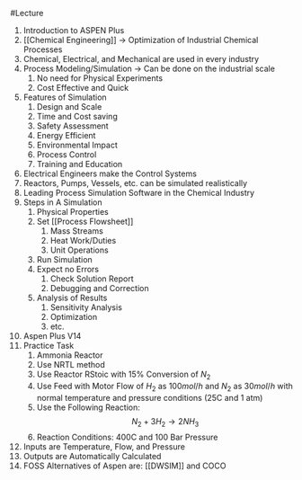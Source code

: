 #Lecture 
1. Introduction to ASPEN Plus
2. [[Chemical Engineering]] $\to$ Optimization of Industrial Chemical Processes
3. Chemical, Electrical, and Mechanical are used in every industry
4. Process Modeling/Simulation $\to$ Can be done on the industrial scale
	1. No need for Physical Experiments
	2. Cost Effective and Quick
5. Features of Simulation
	1. Design and Scale
	2. Time and Cost saving
	3. Safety Assessment
	4. Energy Efficient
	5. Environmental Impact
	6. Process Control
	7. Training and Education
6. Electrical Engineers make the Control Systems
7. Reactors, Pumps, Vessels, etc. can be simulated realistically
8. Leading Process Simulation Software in the Chemical Industry
9. Steps in A Simulation
	1. Physical Properties
	2. Set [[Process Flowsheet]]
		1. Mass Streams
		2. Heat Work/Duties
		3. Unit Operations
	3. Run Simulation
	4. Expect no Errors
		1. Check Solution Report
		2. Debugging and Correction
	5. Analysis of Results
		1. Sensitivity Analysis
		2. Optimization
		3. etc.
10. Aspen Plus V14
11. Practice Task
	1. Ammonia Reactor
	2. Use NRTL method
	3. Use Reactor RStoic with $15\%$ Conversion of $N_2$
	4. Use Feed with Motor Flow of $H_2$ as $100 mol/h$ and $N_2$ as $30 mol/h$ with normal temperature and pressure conditions (25C and 1 atm)
	5. Use the Following Reaction: $$N_2 + 3H_2 \to 2NH_3$$
	6. Reaction Conditions: 400C and 100 Bar Pressure
12. Inputs are Temperature, Flow, and Pressure
13. Outputs are Automatically Calculated
14. FOSS Alternatives of Aspen are: [[DWSIM]] and COCO
